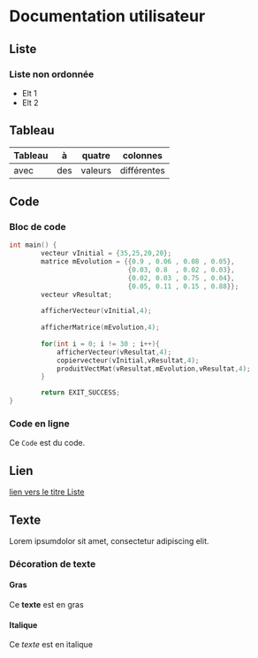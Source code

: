 # Documentation utilisateur

## Liste

### Liste non ordonnée

- Elt 1
- Elt 2

## Tableau

| Tableau | à   | quatre  | colonnes    |
| ------- | --- | ------- | ----------- |
| avec    | des | valeurs | différentes |

## Code

### Bloc de code

```C
int main() {
        vecteur vInitial = {35,25,20,20};
        matrice mEvolution = {{0.9 , 0.06 , 0.08 , 0.05},
                              {0.03, 0.8  , 0.02 , 0.03},
                              {0.02, 0.03 , 0.75 , 0.04},
                              {0.05, 0.11 , 0.15 , 0.88}};
        vecteur vResultat;
    
        afficherVecteur(vInitial,4);
    
        afficherMatrice(mEvolution,4);
    
        for(int i = 0; i != 30 ; i++){
            afficherVecteur(vResultat,4);
            copiervecteur(vInitial,vResultat,4);
            produitVectMat(vResultat,mEvolution,vResultat,4);
        }

        return EXIT_SUCCESS;
}
```

### Code en ligne
Ce `Code` est du code.

## Lien

[lien vers le titre Liste](#Liste)

## Texte

Lorem ipsumdolor sit amet, consectetur adipiscing elit. 

### Décoration de texte

#### Gras
Ce **texte** est en gras

#### Italique
Ce _texte_ est en italique
